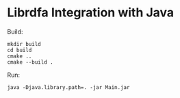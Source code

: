 # Librdfa Integration with Java

Build:

`mkdir build`  
`cd build`  
`cmake ..`  
`cmake --build .`

Run:

`java -Djava.library.path=. -jar Main.jar`
